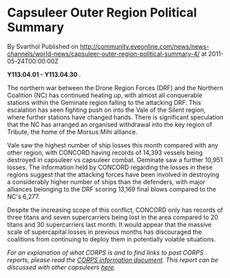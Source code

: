 # Capsuleer Outer Region Political Summary
By Svarthol
Published on http://community.eveonline.com/news/news-channels/world-news/capsuleer-outer-region-political-summary-4/ at 2011-05-24T00:00:00Z

 **Y113.04.01 - Y113.04.30** _._

The northern war between the Drone Region Forces (DRF) and the Northern Coalition (NC) has continued heating up, with almost all conquerable stations within the Geminate region falling to the attacking DRF. This escalation has seen fighting push on into the Vale of the Silent region, where further stations have changed hands. There is significant speculation that the NC has arranged an organised withdrawal into the key region of Tribute, the home of the Morsus Mihi alliance.  
  
Vale saw the highest number of ship losses this month compared with any other region, with CONCORD having records of 14,393 vessels being destroyed in capsuleer vs capsuleer combat. Geminate saw a further 10,951 losses. The information held by CONCORD regarding the losses in these regions suggest that the attacking forces have been involved in destroying a considerably higher number of ships than the defenders, with major alliances belonging to the DRF scoring 13,169 final blows compared to the NC's 6,277.  
  
Despite the increasing scope of this conflict, CONCORD only has records of three titans and seven supercarriers being lost in the area compared to 20 titans and 30 supercarriers last month. It would appear that the massive scale of supercapital losses in previous months has discouraged the coalitions from continuing to deploy them in potentially volatile situations.

_For an explanation of what CORPS is and to find links to past CORPS reports, please read the&nbsp;_[_CORPS information document_](http://www.eveonline.com/ingameboard.asp?a=topic&threadID=1106890&page=1)_. This report can be discussed with other capsuleers&nbsp;[here](http://www.eveonline.com/ingameboard.asp?a=topic&threadID=1516113&page=1)._

